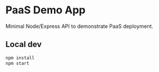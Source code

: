# PaaS Demo App

Minimal Node/Express API to demonstrate PaaS deployment.

## Local dev
```bash
npm install
npm start
